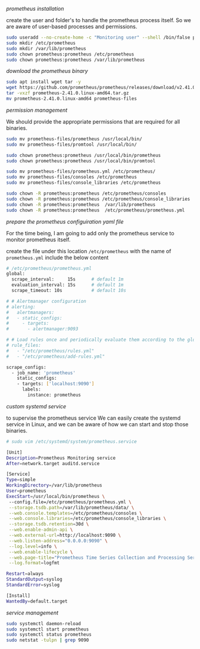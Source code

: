 _prometheus installation_

create the user and folder's to handle the prometheus process itself. So we are aware of user-based processes and permissions.

```bash
sudo useradd --no-create-home -c "Monitoring user" --shell /bin/false prometheus
sudo mkdir /etc/prometheus
sudo mkdir /var/lib/prometheus
sudo chown prometheus:prometheus /etc/prometheus
sudo chown prometheus:prometheus /var/lib/prometheus
```

_download the prometheus binary_

```bash
sudo apt install wget tar -y
wget https://github.com/prometheus/prometheus/releases/download/v2.41.0/prometheus-2.41.0.linux-amd64.tar.gz
tar -vxzf prometheus-2.41.0.linux-amd64.tar.gz
mv prometheus-2.41.0.linux-amd64 prometheus-files
```

_permission management_

We should provide the appropriate permissions that are required for all binaries.

```bash
sudo mv prometheus-files/prometheus /usr/local/bin/
sudo mv prometheus-files/promtool /usr/local/bin/

sudo chown prometheus:prometheus /usr/local/bin/prometheus
sudo chown prometheus:prometheus /usr/local/bin/promtool

sudo mv prometheus-files/prometheus.yml /etc/prometheus/
sudo mv prometheus-files/consoles /etc/prometheus
sudo mv prometheus-files/console_libraries /etc/prometheus

sudo chown -R prometheus:prometheus /etc/prometheus/consoles
sudo chown -R prometheus:prometheus /etc/prometheus/console_libraries
sudo chown -R prometheus:prometheus  /var/lib/prometheus
sudo chown -R prometheus:prometheus  /etc/prometheus/prometheus.yml
```

_prepare the prometheus configuiration yaml file_

For the time being, I am going to add only the prometheus service to monitor prometheus itself.

create the file under this location `/etc/prometheus` with the name of `prometheus.yml` include the below content

```bash
# /etc/prometheus/prometheus.yml
global:
  scrape_interval:     15s      # default 1m
  evaluation_interval: 15s      # default 1m
  scrape_timeout: 10s           # default 10s

# # Alertmanager configuration
# alerting:
#   alertmanagers:
#   - static_configs:
#     - targets:
#       - alertmanager:9093

# # Load rules once and periodically evaluate them according to the global 'evaluation_interval'.
# rule_files:
#   - "/etc/prometheus/rules.yml"
#   - "/etc/prometheus/add-rules.yml"

scrape_configs:
  - job_name: 'prometheus'
    static_configs:
    - targets: ['localhost:9090']
      labels: 
        instance: prometheus
```

_custom systemd service_

to supervise the prometheus service We can easily create the systemd service in Linux, and we can be aware of how we can start and stop those binaries.

```bash
# sudo vim /etc/systemd/system/prometheus.service 

[Unit]
Description=Prometheus Monitoring service
After=network.target auditd.service

[Service]
Type=simple
WorkingDirectory=/var/lib/prometheus
User=prometheus
ExecStart=/usr/local/bin/prometheus \
 --config.file=/etc/prometheus/prometheus.yml \
 --storage.tsdb.path=/var/lib/prometheus/data/ \
 --web.console.templates=/etc/prometheus/consoles \
 --web.console.libraries=/etc/prometheus/console_libraries \
 --storage.tsdb.retention=30d \
 --web.enable-admin-api \
 --web.external-url=http://localhost:9090 \
 --web.listen-address="0.0.0.0:9090" \
 --log.level=info \
 --web.enable-lifecycle \
 --web.page-title="Prometheus Time Series Collection and Processing Server" \
 --log.format=logfmt

Restart=always
StandardOutput=syslog
StandardError=syslog

[Install]
WantedBy=default.target
```

_service management_

```bash
sudo systemctl daemon-reload
sudo systemctl start prometheus
sudo systemctl status prometheus
sudo netstat -tulpn | grep 9090
```
